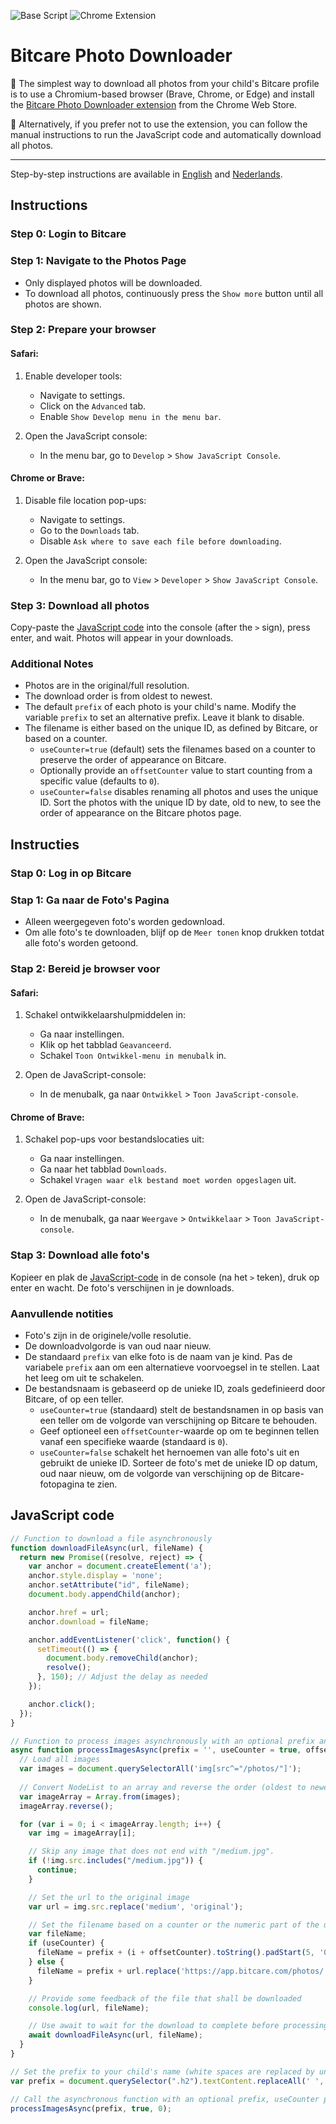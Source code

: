 ![Base Script](https://img.shields.io/badge/Base%20Code-Working-brightgreen)
![Chrome Extension](https://img.shields.io/badge/Chrome%20Extension-Published-brightgreen)

# Bitcare Photo Downloader

🚀 The simplest way to download all photos from your child's Bitcare profile is to use a Chromium-based browser (Brave, Chrome, or Edge) and install the [Bitcare Photo Downloader extension](https://chromewebstore.google.com/detail/bitcare-photo-downloader/hpeeoooplbcbgejecoikjphekgjdpifn) from the Chrome Web Store.

🧘 Alternatively, if you prefer not to use the extension, you can follow the manual instructions to run the JavaScript code and automatically download all photos.

---

Step-by-step instructions are available in [English](#instructions) and [Nederlands](#instructies).

## Instructions

### Step 0: Login to Bitcare

### Step 1: Navigate to the Photos Page

- Only displayed photos will be downloaded.
- To download all photos, continuously press the `Show more` button until all photos are shown.

### Step 2: Prepare your browser

#### Safari:

1. Enable developer tools:
   - Navigate to settings.
   - Click on the `Advanced` tab.
   - Enable `Show Develop menu in the menu bar`.

2. Open the JavaScript console:
   - In the menu bar, go to `Develop` > `Show JavaScript Console`.

#### Chrome or Brave:

1. Disable file location pop-ups:
   - Navigate to settings.
   - Go to the `Downloads` tab.
   - Disable `Ask where to save each file before downloading`.

2. Open the JavaScript console:
   - In the menu bar, go to `View` > `Developer` > `Show JavaScript Console`.

### Step 3: Download all photos

Copy-paste the [JavaScript code](#javascript-code) into the console (after the `>` sign), press enter, and wait. Photos will appear in your downloads.

### Additional Notes

- Photos are in the original/full resolution.
- The download order is from oldest to newest.
- The default `prefix` of each photo is your child's name. Modify the variable `prefix` to set an alternative prefix. Leave it blank to disable.
- The filename is either based on the unique ID, as defined by Bitcare, or based on a counter.
  - `useCounter=true` (default) sets the filenames based on a counter to preserve the order of appearance on Bitcare.
  - Optionally provide an `offsetCounter` value to start counting from a specific value (defaults to `0`).
  - `useCounter=false` disables renaming all photos and uses the unique ID. Sort the photos with the unique ID by date, old to new, to see the order of appearance on the Bitcare photos page.

## Instructies

### Stap 0: Log in op Bitcare

### Stap 1: Ga naar de Foto's Pagina

- Alleen weergegeven foto's worden gedownload.
- Om alle foto's te downloaden, blijf op de `Meer tonen` knop drukken totdat alle foto's worden getoond.

### Stap 2: Bereid je browser voor

#### Safari:

1. Schakel ontwikkelaarshulpmiddelen in:
   - Ga naar instellingen.
   - Klik op het tabblad `Geavanceerd`.
   - Schakel `Toon Ontwikkel-menu in menubalk` in.

2. Open de JavaScript-console:
   - In de menubalk, ga naar `Ontwikkel` > `Toon JavaScript-console`.

#### Chrome of Brave:

1. Schakel pop-ups voor bestandslocaties uit:
   - Ga naar instellingen.
   - Ga naar het tabblad `Downloads`.
   - Schakel `Vragen waar elk bestand moet worden opgeslagen` uit.

2. Open de JavaScript-console:
   - In de menubalk, ga naar `Weergave` > `Ontwikkelaar` > `Toon JavaScript-console`.

### Stap 3: Download alle foto's

Kopieer en plak de [JavaScript-code](#javascript-code) in de console (na het `>` teken), druk op enter en wacht. De foto's verschijnen in je downloads.

### Aanvullende notities

- Foto's zijn in de originele/volle resolutie.
- De downloadvolgorde is van oud naar nieuw.
- De standaard `prefix` van elke foto is de naam van je kind. Pas de variabele `prefix` aan om een alternatieve voorvoegsel in te stellen. Laat het leeg om uit te schakelen.
- De bestandsnaam is gebaseerd op de unieke ID, zoals gedefinieerd door Bitcare, of op een teller.
  - `useCounter=true` (standaard) stelt de bestandsnamen in op basis van een teller om de volgorde van verschijning op Bitcare te behouden.
  - Geef optioneel een `offsetCounter`-waarde op om te beginnen tellen vanaf een specifieke waarde (standaard is `0`).
  - `useCounter=false` schakelt het hernoemen van alle foto's uit en gebruikt de unieke ID. Sorteer de foto's met de unieke ID op datum, oud naar nieuw, om de volgorde van verschijning op de Bitcare-fotopagina te zien.


## JavaScript code
```javascript
// Function to download a file asynchronously
function downloadFileAsync(url, fileName) {
  return new Promise((resolve, reject) => {
    var anchor = document.createElement('a');
    anchor.style.display = 'none';
    anchor.setAttribute("id", fileName);
    document.body.appendChild(anchor);

    anchor.href = url;
    anchor.download = fileName;

    anchor.addEventListener('click', function() {
      setTimeout(() => {
        document.body.removeChild(anchor);
        resolve();
      }, 150); // Adjust the delay as needed
    });

    anchor.click();
  });
}

// Function to process images asynchronously with an optional prefix and reversed order
async function processImagesAsync(prefix = '', useCounter = true, offsetCounter = 0) {
  // Load all images
  var images = document.querySelectorAll('img[src^="/photos/"]');
  
  // Convert NodeList to an array and reverse the order (oldest to newest)
  var imageArray = Array.from(images);
  imageArray.reverse();

  for (var i = 0; i < imageArray.length; i++) {
    var img = imageArray[i];

    // Skip any image that does not end with "/medium.jpg".
    if (!img.src.includes("/medium.jpg")) {
      continue;
    }

    // Set the url to the original image
    var url = img.src.replace('medium', 'original');

    // Set the filename based on a counter or the numeric part of the url
    var fileName;
    if (useCounter) {
      fileName = prefix + (i + offsetCounter).toString().padStart(5, '0') + '.jpg';
    } else {
      fileName = prefix + url.replace('https://app.bitcare.com/photos/', '').replace('/original', '');
    }

    // Provide some feedback of the file that shall be downloaded
    console.log(url, fileName);

    // Use await to wait for the download to complete before processing the next image
    await downloadFileAsync(url, fileName);
  }
}

// Set the prefix to your child's name (white spaces are replaced by underscores).
var prefix = document.querySelector(".h2").textContent.replaceAll(' ', '_') + '_';

// Call the asynchronous function with an optional prefix, useCounter parameter, and the offsetCounter value
processImagesAsync(prefix, true, 0);
```
